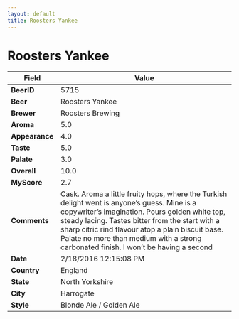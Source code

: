 ```yaml
---
layout: default
title: Roosters Yankee
---
```


# Roosters Yankee

| Field         | Value     |
|---------------|-----------|
| **BeerID** | 5715 |
| **Beer** | Roosters Yankee |
| **Brewer** | Roosters Brewing |
| **Aroma** | 5.0 |
| **Appearance** | 4.0 |
| **Taste** | 5.0 |
| **Palate** | 3.0 |
| **Overall** | 10.0 |
| **MyScore** | 2.7 |
| **Comments** | Cask. Aroma a little fruity hops, where the Turkish delight went is anyone’s guess. Mine is a copywriter’s imagination. Pours golden white top, steady lacing. Tastes bitter from the start with a sharp citric rind flavour atop a plain biscuit base. Palate no more than medium with a strong carbonated finish. I won’t be having a second  |
| **Date** | 2/18/2016 12:15:08 PM |
| **Country** | England |
| **State** | North Yorkshire |
| **City** | Harrogate |
| **Style** | Blonde Ale / Golden Ale |
